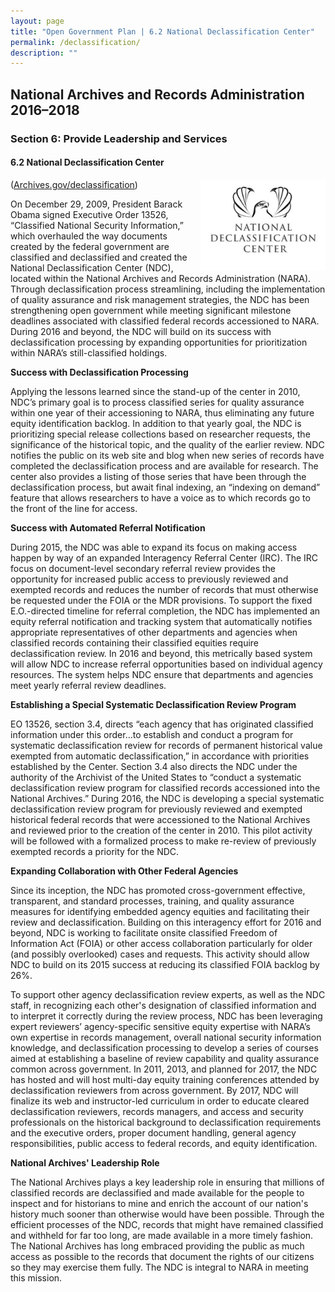 ```yaml
---
layout: page
title: "Open Government Plan | 6.2 National Declassification Center"
permalink: /declassification/
description: ""
---
```


## National Archives and Records Administration 2016–2018

### Section 6: Provide Leadership and Services

#### 6.2 National Declassification Center

<img src="../assets/images/declassificationlogo.png" alt="National Declassification Center" style="float:right;max-width:200px">

<p>(<a href="http://archives.gov/declassification/">Archives.gov/declassification</a>)</p>

<p>On December 29, 2009, President Barack Obama signed Executive Order 13526, “Classified National Security Information,” which overhauled the way documents created by the federal government are classified and declassified and created the National Declassification Center (NDC), located within the National Archives and Records Administration (NARA). Through declassification process streamlining, including the implementation of quality assurance and risk management strategies, the NDC has been strengthening open government while meeting significant milestone deadlines associated with classified federal records accessioned to NARA. During 2016 and beyond, the NDC will build on its success with declassification processing by expanding opportunities for prioritization within NARA’s still-classified holdings.</p>

<p><strong>Success with Declassification Processing</strong></p>

<p>Applying the lessons learned since the stand-up of the center in 2010, NDC’s primary goal is to process classified series for quality assurance within one year of their accessioning to NARA, thus eliminating any future equity identification backlog. In addition to that yearly goal, the NDC is prioritizing special release collections based on researcher requests, the significance of the historical topic, and the quality of the earlier review. NDC notifies the public on its web site and blog when new series of records have completed the declassification process and are available for research. The center also provides a listing of those series that have been through the declassification process, but await final indexing, an “indexing on demand” feature that allows researchers to have a voice as to which records go to the front of the line for access.</p>

<p><strong>Success with Automated Referral Notification</strong></p>

<p>During 2015, the NDC was able to expand its focus on making access happen by way of an expanded Interagency Referral Center (IRC). The IRC focus on document-level secondary referral review provides the opportunity for increased public access to previously reviewed and exempted records and reduces the number of records that must otherwise be requested under the FOIA or the MDR provisions. To support the fixed E.O.-directed timeline for referral completion, the NDC has implemented an equity referral notification and tracking system that automatically notifies appropriate representatives of other departments and agencies when classified records containing their classified equities require declassification review. In 2016 and beyond, this metrically based system will allow NDC to increase referral opportunities based on individual agency resources. The system helps NDC ensure that departments and agencies meet yearly referral review deadlines.</p>

<p><strong>Establishing a Special Systematic Declassification Review Program</strong></p>

<p>EO 13526, section 3.4, directs “each agency that has originated classified information under this order…to establish and conduct a program for systematic declassification review for records of permanent historical value exempted from automatic declassification,” in accordance with priorities established by the Center. Section 3.4 also directs the NDC under the authority of the Archivist of the United States to “conduct a systematic declassification review program for classified records accessioned into the National Archives.” During 2016, the NDC is developing a special systematic declassification review program for previously reviewed and exempted historical federal records that were accessioned to the National Archives and reviewed prior to the creation of the center in 2010. This pilot activity will be followed with a formalized process to make re-review of previously exempted records a priority for the NDC.</p>

<p><strong>Expanding Collaboration with Other Federal Agencies</strong></p>

<p>Since its inception, the NDC has promoted cross-government effective, transparent, and standard processes, training, and quality assurance measures for identifying embedded agency equities and facilitating their review and declassification. Building on this interagency effort for 2016 and beyond, NDC is working to facilitate onsite classified Freedom of Information Act (FOIA) or other access collaboration particularly for older (and possibly overlooked) cases and requests. This activity should allow NDC to build on its 2015 success at reducing its classified FOIA backlog by 26%.</p>

<p>To support other agency declassification review experts, as well as the NDC staff, in recognizing each other's designation of classified information and to interpret it correctly during the review process, NDC has been leveraging expert reviewers’ agency-specific sensitive equity expertise with NARA’s own expertise in records management, overall national security information knowledge, and declassification processing to develop a series of courses aimed at establishing a baseline of review capability and quality assurance common across government. In 2011, 2013, and planned for 2017, the NDC has hosted and will host multi-day equity training conferences attended by declassification reviewers from across government. By 2017, NDC will finalize its web and instructor-led curriculum in order to educate cleared declassification reviewers, records managers, and access and security professionals on the historical background to declassification requirements and the executive orders, proper document handling, general agency responsibilities, public access to federal records, and equity identification.</p>

<p><strong>National Archives' Leadership Role</strong></p>

<p>The National Archives plays a key leadership role in ensuring that millions of classified records are declassified and made available for the people to inspect and for historians to mine and enrich the account of our nation's history much sooner than otherwise would have been possible. Through the efficient processes of the NDC, records that might have remained classified and withheld for far too long, are made available in a more timely fashion. The National Archives has long embraced providing the public as much access as possible to the records that document the rights of our citizens so they may exercise them fully. The NDC is integral to NARA in meeting this mission.</p>
